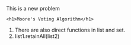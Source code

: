 This is a new problem
```
<h1>Moore's Voting Algorithm</h1>
```
1. There are also direct functions in list and set.
2. list1.retainAll(list2)

